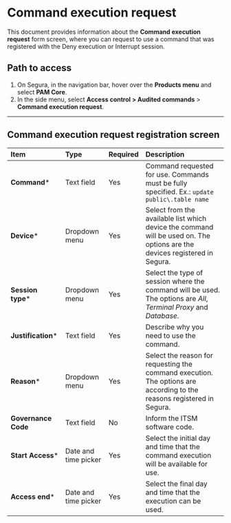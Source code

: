 # Command execution request

This document provides information about the **Command execution request** form screen, where you can request to use a command that was registered with the Deny execution or Interrupt session.

## Path to access

1. On Segura, in the navigation bar, hover over the **Products menu** and select **PAM Core**.  
2. In the side menu, select **Access control > Audited commands** > **Command execution request**.

---
## Command execution request registration screen

| **Item**  | **Type** | **Required** | **Description** |
| :---- | :---- | :---- | :---- |
| **Command*** | Text field | Yes | Command requested for use. Commands must be fully specified. Ex.: `update public\.table name` |
| **Device*** | Dropdown menu | Yes | Select from the available list which device the command will be used on. The options are the devices registered in Segura. |
| **Session type*** | Dropdown menu | Yes | Select the type of session where the command will be used. The options are *All*, *Terminal Proxy* and *Database*. |
| **Justification*** | Text field | Yes | Describe why you need to use the command. |
| **Reason*** | Dropdown menu | Yes | Select the reason for requesting the command execution. The options are according to the reasons registered in Segura. |
| **Governance Code** | Text field | No | Inform the ITSM software code. |
| **Start Access*** | Date and time picker | Yes | Select the initial day and time that the command execution will be available for use. |
| **Access end*** | Date and time picker | Yes | Select the final day and time that the execution can be used. |